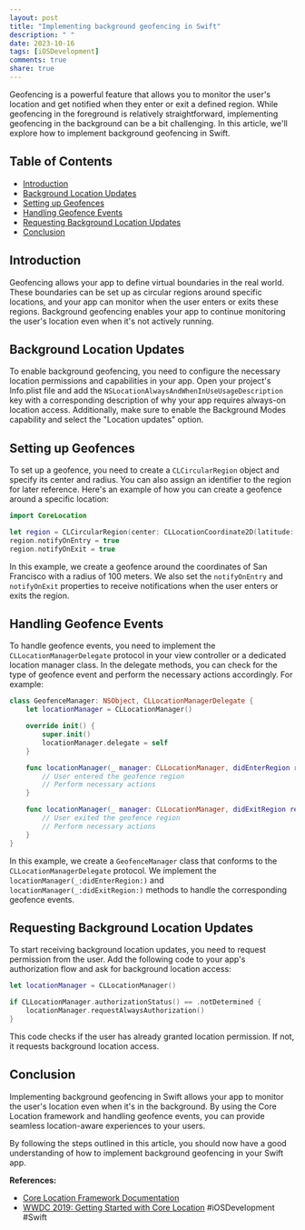 ```yaml
---
layout: post
title: "Implementing background geofencing in Swift"
description: " "
date: 2023-10-16
tags: [iOSDevelopment]
comments: true
share: true
---
```


Geofencing is a powerful feature that allows you to monitor the user's location and get notified when they enter or exit a defined region. While geofencing in the foreground is relatively straightforward, implementing geofencing in the background can be a bit challenging. In this article, we'll explore how to implement background geofencing in Swift.

## Table of Contents

- [Introduction](#introduction)
- [Background Location Updates](#background-location-updates)
- [Setting up Geofences](#setting-up-geofences)
- [Handling Geofence Events](#handling-geofence-events)
- [Requesting Background Location Updates](#requesting-background-location-updates)
- [Conclusion](#conclusion)

## Introduction

Geofencing allows your app to define virtual boundaries in the real world. These boundaries can be set up as circular regions around specific locations, and your app can monitor when the user enters or exits these regions. Background geofencing enables your app to continue monitoring the user's location even when it's not actively running.

## Background Location Updates

To enable background geofencing, you need to configure the necessary location permissions and capabilities in your app. Open your project's Info.plist file and add the `NSLocationAlwaysAndWhenInUseUsageDescription` key with a corresponding description of why your app requires always-on location access. Additionally, make sure to enable the Background Modes capability and select the "Location updates" option.

## Setting up Geofences

To set up a geofence, you need to create a `CLCircularRegion` object and specify its center and radius. You can also assign an identifier to the region for later reference. Here's an example of how you can create a geofence around a specific location:

```swift
import CoreLocation

let region = CLCircularRegion(center: CLLocationCoordinate2D(latitude: 37.7749, longitude: -122.4194), radius: 100, identifier: "San Francisco")
region.notifyOnEntry = true
region.notifyOnExit = true
```

In this example, we create a geofence around the coordinates of San Francisco with a radius of 100 meters. We also set the `notifyOnEntry` and `notifyOnExit` properties to receive notifications when the user enters or exits the region.

## Handling Geofence Events

To handle geofence events, you need to implement the `CLLocationManagerDelegate` protocol in your view controller or a dedicated location manager class. In the delegate methods, you can check for the type of geofence event and perform the necessary actions accordingly. For example:

```swift
class GeofenceManager: NSObject, CLLocationManagerDelegate {
    let locationManager = CLLocationManager()

    override init() {
        super.init()
        locationManager.delegate = self
    }

    func locationManager(_ manager: CLLocationManager, didEnterRegion region: CLRegion) {
        // User entered the geofence region
        // Perform necessary actions
    }

    func locationManager(_ manager: CLLocationManager, didExitRegion region: CLRegion) {
        // User exited the geofence region
        // Perform necessary actions
    }
}
```

In this example, we create a `GeofenceManager` class that conforms to the `CLLocationManagerDelegate` protocol. We implement the `locationManager(_:didEnterRegion:)` and `locationManager(_:didExitRegion:)` methods to handle the corresponding geofence events.

## Requesting Background Location Updates

To start receiving background location updates, you need to request permission from the user. Add the following code to your app's authorization flow and ask for background location access:

```swift
let locationManager = CLLocationManager()

if CLLocationManager.authorizationStatus() == .notDetermined {
    locationManager.requestAlwaysAuthorization()
}
```

This code checks if the user has already granted location permission. If not, it requests background location access.

## Conclusion

Implementing background geofencing in Swift allows your app to monitor the user's location even when it's in the background. By using the Core Location framework and handling geofence events, you can provide seamless location-aware experiences to your users.

By following the steps outlined in this article, you should now have a good understanding of how to implement background geofencing in your Swift app.

**References:**
- [Core Location Framework Documentation](https://developer.apple.com/documentation/corelocation)
- [WWDC 2019: Getting Started with Core Location](https://developer.apple.com/videos/play/wwdc2019/207/) #iOSDevelopment #Swift